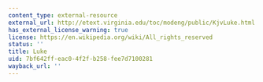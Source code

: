 ```yaml
---
content_type: external-resource
external_url: http://etext.virginia.edu/toc/modeng/public/KjvLuke.html
has_external_license_warning: true
license: https://en.wikipedia.org/wiki/All_rights_reserved
status: ''
title: Luke
uid: 7bf642ff-eac0-4f2f-b258-fee7d7100281
wayback_url: ''
---
```

